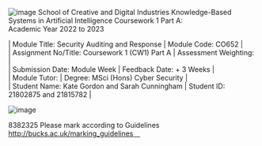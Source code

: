 ![image](https://user-images.githubusercontent.com/72070856/206197553-af2fe7f7-c471-4338-a2cc-64549e5f5d42.png)      School of Creative and Digital Industries 
                                                                                                                     Knowledge-Based Systems in Artificial Intelligence 
                                                                                                                     Coursework 1 Part A:                               
                                                                                                                     Academic Year 2022 to 2023                                                                                                                                             


| Module Title: Security Auditing and Response | Module Code:	CO652 |                                                                                       
| Assignment No/Title:	Coursework 1 (CW1) Part A |	Assessment Weighting:	|                                                                                             
| Submission Date:	 Module Week  |	Feedback Date:	+ 3 Weeks |                                                                                                           
| Module Tutor:	| Degree:	MSci (Hons) Cyber Security |                                                                                                                 
| Student Name:	Kate Gordon	and Sarah Cunningham | Student ID:	21802875 and 21815782 |

![image](https://user-images.githubusercontent.com/72070856/206197790-2667945b-38d5-4838-a235-ba9b1f3b6f0a.png)
 
8382325
Please mark according to Guidelines 
http://bucks.ac.uk/marking_guidelines 
